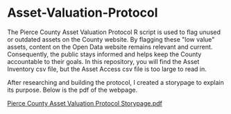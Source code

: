 # Asset-Valuation-Protocol
The Pierce County Asset Valuation Protocol R script is used to flag unused or outdated assets on the County website. By flagging these "low value" assets, content on the Open Data website remains relevant and current. Consequently, the public stays informed and helps keep the County accountable to their goals. In this repository, you will find the Asset Inventory csv file, but the Asset Access csv file is too large to read in.

After researching and building the protocol, I created a storypage to explain its purpose. Below is the pdf of the webpage.

[Pierce County Asset Valuation Protocol Storypage.pdf](https://github.com/RebeccaHigbee/Asset-Valuation-Protocol/files/12204177/Pierce.County.Asset.Valuation.Protocol.Storypage.pdf)
